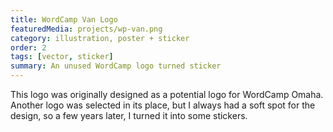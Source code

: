 ```yaml
---
title: WordCamp Van Logo
featuredMedia: projects/wp-van.png
category: illustration, poster + sticker
order: 2
tags: [vector, sticker]
summary: An unused WordCamp logo turned sticker
---
```


This logo was originally designed as a potential logo for WordCamp Omaha. Another logo was selected in its place, but I always had a soft spot for the design, so a few years later, I turned it into some stickers.
